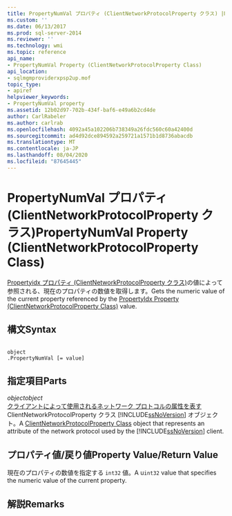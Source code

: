 ```yaml
---
title: PropertyNumVal プロパティ (ClientNetworkProtocolProperty クラス) |Microsoft Docs
ms.custom: ''
ms.date: 06/13/2017
ms.prod: sql-server-2014
ms.reviewer: ''
ms.technology: wmi
ms.topic: reference
api_name:
- PropertyNumVal Property (ClientNetworkProtocolProperty Class)
api_location:
- sqlmgmproviderxpsp2up.mof
topic_type:
- apiref
helpviewer_keywords:
- PropertyNumVal property
ms.assetid: 12b02d97-702b-434f-baf6-e49a6b2cd4de
author: CarlRabeler
ms.author: carlrab
ms.openlocfilehash: 4092a45a102206b738349a26fdc560c60a42400d
ms.sourcegitcommit: ad4d92dce894592a259721a1571b1d8736abacdb
ms.translationtype: MT
ms.contentlocale: ja-JP
ms.lasthandoff: 08/04/2020
ms.locfileid: "87645445"
---
```

# <a name="propertynumval-property-clientnetworkprotocolproperty-class"></a><span data-ttu-id="0b4cb-102">PropertyNumVal プロパティ (ClientNetworkProtocolProperty クラス)</span><span class="sxs-lookup"><span data-stu-id="0b4cb-102">PropertyNumVal Property (ClientNetworkProtocolProperty Class)</span></span>
  <span data-ttu-id="0b4cb-103">[Propertyidx プロパティ (ClientNetworkProtocolProperty クラス)](clientnetworkprotocolproperty-class.md)の値によって参照される、現在のプロパティの数値を取得します。</span><span class="sxs-lookup"><span data-stu-id="0b4cb-103">Gets the numeric value of the current property referenced by the [PropertyIdx Property (ClientNetworkProtocolProperty Class)](clientnetworkprotocolproperty-class.md) value.</span></span>  
  
## <a name="syntax"></a><span data-ttu-id="0b4cb-104">構文</span><span class="sxs-lookup"><span data-stu-id="0b4cb-104">Syntax</span></span>  
  
```  
  
object  
.PropertyNumVal [= value]  
```  
  
## <a name="parts"></a><span data-ttu-id="0b4cb-105">指定項目</span><span class="sxs-lookup"><span data-stu-id="0b4cb-105">Parts</span></span>  
 <span data-ttu-id="0b4cb-106">*object*</span><span class="sxs-lookup"><span data-stu-id="0b4cb-106">*object*</span></span>  
 <span data-ttu-id="0b4cb-107">[クライアントによって使用されるネットワーク プロトコルの属性を表す](clientnetworkprotocolproperty-class.md) ClientNetworkProtocolProperty クラス [!INCLUDE[ssNoVersion](../../../includes/ssnoversion-md.md)] オブジェクト。</span><span class="sxs-lookup"><span data-stu-id="0b4cb-107">A [ClientNetworkProtocolProperty Class](clientnetworkprotocolproperty-class.md) object that represents an attribute of the network protocol used by the [!INCLUDE[ssNoVersion](../../../includes/ssnoversion-md.md)] client.</span></span>  
  
## <a name="property-valuereturn-value"></a><span data-ttu-id="0b4cb-108">プロパティ値/戻り値</span><span class="sxs-lookup"><span data-stu-id="0b4cb-108">Property Value/Return Value</span></span>  
 <span data-ttu-id="0b4cb-109">現在のプロパティの数値を指定する `int32` 値。</span><span class="sxs-lookup"><span data-stu-id="0b4cb-109">A u`int32` value that specifies the numeric value of the current property.</span></span>  
  
## <a name="remarks"></a><span data-ttu-id="0b4cb-110">解説</span><span class="sxs-lookup"><span data-stu-id="0b4cb-110">Remarks</span></span>  
  
